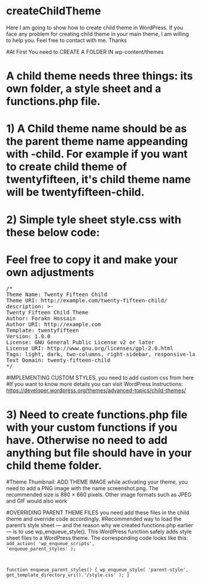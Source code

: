 # createChildTheme
Here I am going to show how to create child theme in WordPress. If you face any problem for creating child theme in your main theme, I am willing to help you. Feel free to contact with me. Thanks

#At First You need to CREATE A FOLDER IN wp-content/themes
# A child theme needs three things: its own folder, a style sheet and a functions.php file.

# 1) A Child theme name should be as the parent theme name appeanding with -child. For example if you want to create child theme of twentyfifteen, it's child theme name will be twentyfifteen-child.
# 2) Simple tyle sheet style.css with these below code: 
# Feel free to copy it and make your own adjustments
<pre>
/*
Theme Name: Twenty Fifteen Child
Theme URI: http://example.com/twenty-fifteen-child/
description: >-
Twenty Fifteen Child Theme
Author: Forakn Hossain
Author URI: http://example.com
Template: twentyfifteen
Version: 1.0.0
License: GNU General Public License v2 or later
License URI: http://www.gnu.org/licenses/gpl-2.0.html
Tags: light, dark, two-columns, right-sidebar, responsive-layout, accessibility-ready
Text Domain: twenty-fifteen-child
*/
</pre>
#IMPLEMENTING CUSTOM STYLES, you need to add custom css from here
#If you want to know more details you can visit WordPress Instructions: https://developer.wordpress.org/themes/advanced-topics/child-themes/

# 3) Need to create functions.php file with your custom functions if you have. Otherwise no need to add anything but file should have in your child theme folder.

#Theme Thumbnail: ADD THEME IMAGE while activating your theme, you need to add a PNG image with the name screenshot.png. The recommended size is 880 × 660 pixels. Other image formats such as JPEG and GIF would also work

#OVERRIDING PARENT THEME FILES you need add these files in the child theme and override code accordingly.
#Recommended way to load the parent’s style sheet — and the reason why we created functions.php earlier — is to use wp_enqueue_style(). This WordPress function safely adds style sheet files to a WordPress theme.
The corresponding code looks like this:
<code>
add_action( 'wp_enqueue_scripts', 'enqueue_parent_styles' );

function enqueue_parent_styles() {
   wp_enqueue_style( 'parent-style', get_template_directory_uri().'/style.css' );
}
</code>

